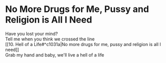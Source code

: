 # No More Drugs for Me, Pussy and Religion is All I Need

Have you lost your mind?  
Tell me when you think we crossed the line  
[[10. Hell of a Life#^c1031a|No more drugs for me, pussy and religion is all I need]]  
Grab my hand and baby, we'll live a hell of a life
